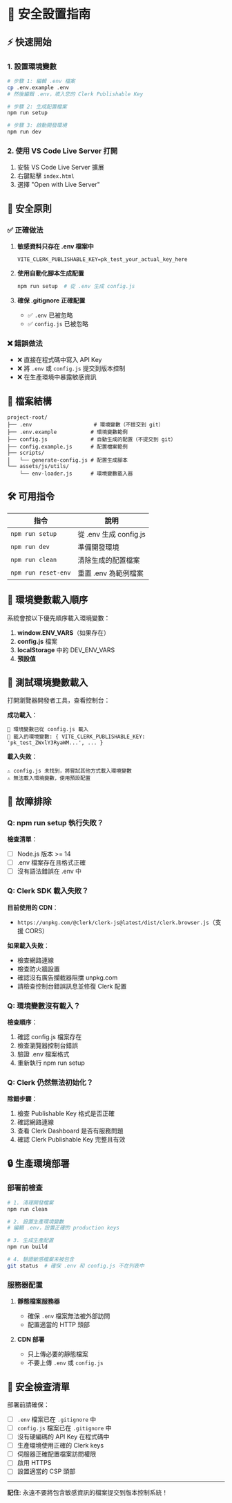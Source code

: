 # 🚀 安全設置指南

## ⚡ 快速開始

### 1. 設置環境變數

```bash
# 步驟 1: 編輯 .env 檔案
cp .env.example .env
# 然後編輯 .env，填入您的 Clerk Publishable Key

# 步驟 2: 生成配置檔案
npm run setup

# 步驟 3: 啟動開發環境
npm run dev
```

### 2. 使用 VS Code Live Server 打開

1. 安裝 VS Code Live Server 擴展
2. 右鍵點擊 `index.html`
3. 選擇 "Open with Live Server"

## 🔐 安全原則

### ✅ 正確做法

1. **敏感資料只存在 .env 檔案中**
   ```env
   VITE_CLERK_PUBLISHABLE_KEY=pk_test_your_actual_key_here
   ```

2. **使用自動化腳本生成配置**
   ```bash
   npm run setup  # 從 .env 生成 config.js
   ```

3. **確保 .gitignore 正確配置**
   - ✅ `.env` 已被忽略
   - ✅ `config.js` 已被忽略

### ❌ 錯誤做法

- ❌ 直接在程式碼中寫入 API Key
- ❌ 將 `.env` 或 `config.js` 提交到版本控制
- ❌ 在生產環境中暴露敏感資訊

## 📂 檔案結構

```
project-root/
├── .env                    # 環境變數（不提交到 git）
├── .env.example           # 環境變數範例
├── config.js              # 自動生成的配置（不提交到 git）
├── config.example.js      # 配置檔案範例
├── scripts/
│   └── generate-config.js # 配置生成腳本
└── assets/js/utils/
    └── env-loader.js      # 環境變數載入器
```

## 🛠️ 可用指令

| 指令 | 說明 |
|------|------|
| `npm run setup` | 從 .env 生成 config.js |
| `npm run dev` | 準備開發環境 |
| `npm run clean` | 清除生成的配置檔案 |
| `npm run reset-env` | 重置 .env 為範例檔案 |

## 🔄 環境變數載入順序

系統會按以下優先順序載入環境變數：

1. **window.ENV_VARS**（如果存在）
2. **config.js** 檔案
3. **localStorage** 中的 DEV_ENV_VARS
4. **預設值**

## 🧪 測試環境變數載入

打開瀏覽器開發者工具，查看控制台：

**成功載入**：
```
📄 環境變數已從 config.js 載入
🔧 載入的環境變數: { VITE_CLERK_PUBLISHABLE_KEY: 'pk_test_ZWxlY3RyaWM...', ... }
```

**載入失敗**：
```
⚠️ config.js 未找到，將嘗試其他方式載入環境變數
⚠️ 無法載入環境變數，使用預設配置
```

## 🚨 故障排除

### Q: npm run setup 執行失敗？

**檢查清單**：
- [ ] Node.js 版本 >= 14
- [ ] .env 檔案存在且格式正確
- [ ] 沒有語法錯誤在 .env 中

### Q: Clerk SDK 載入失敗？

**目前使用的 CDN**：
- `https://unpkg.com/@clerk/clerk-js@latest/dist/clerk.browser.js`（支援 CORS）

**如果載入失敗**：
- 檢查網路連線
- 檢查防火牆設置  
- 確認沒有廣告攔截器阻擋 unpkg.com
- 請檢查控制台錯誤訊息並修復 Clerk 配置

### Q: 環境變數沒有載入？

**檢查順序**：
1. 確認 config.js 檔案存在
2. 檢查瀏覽器控制台錯誤
3. 驗證 .env 檔案格式
4. 重新執行 npm run setup

### Q: Clerk 仍然無法初始化？

**除錯步驟**：
1. 檢查 Publishable Key 格式是否正確
2. 確認網路連線
3. 查看 Clerk Dashboard 是否有服務問題
4. 確認 Clerk Publishable Key 完整且有效

## 🔒 生產環境部署

### 部署前檢查

```bash
# 1. 清理開發檔案
npm run clean

# 2. 設置生產環境變數
# 編輯 .env，設置正確的 production keys

# 3. 生成生產配置
npm run build

# 4. 驗證敏感檔案未被包含
git status  # 確保 .env 和 config.js 不在列表中
```

### 服務器配置

1. **靜態檔案服務器**
   - 確保 `.env` 檔案無法被外部訪問
   - 配置適當的 HTTP 頭部

2. **CDN 部署**
   - 只上傳必要的靜態檔案
   - 不要上傳 `.env` 或 `config.js`

## 🔐 安全檢查清單

部署前請確保：

- [ ] `.env` 檔案已在 `.gitignore` 中
- [ ] `config.js` 檔案已在 `.gitignore` 中
- [ ] 沒有硬編碼的 API Key 在程式碼中
- [ ] 生產環境使用正確的 Clerk keys
- [ ] 伺服器正確配置檔案訪問權限
- [ ] 啟用 HTTPS
- [ ] 設置適當的 CSP 頭部

---

**記住**: 永遠不要將包含敏感資訊的檔案提交到版本控制系統！